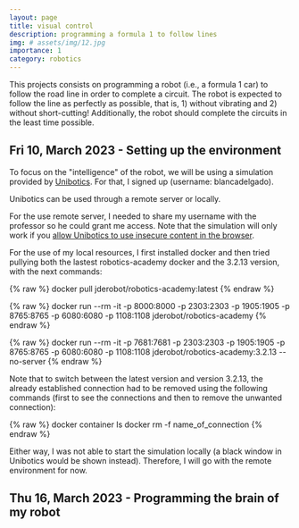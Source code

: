 ```yaml
---
layout: page
title: visual control
description: programming a formula 1 to follow lines
img: # assets/img/12.jpg
importance: 1
category: robotics
---
```


This projects consists on programming a robot (i.e., a formula 1 car) to follow the road line in order to complete a circuit. The robot is expected to follow the line as perfectly as possible, that is, 1) without vibrating and 2) without short-cutting! Additionally, the robot should complete the circuits in the least time possible.


## Fri 10, March 2023 - Setting up the environment

To focus on the "intelligence" of the robot, we will be using a simulation provided by [Unibotics](https://unibotics.org). For that, I signed up (username: blancadelgado). 

Unibotics can be used through a remote server or locally.

For the use remote server, I needed to share my username with the professor so he could grant me access. Note that the simulation will only work if you [allow Unibotics to use insecure content in the browser](https://forum.unibotics.org/t/allow-insecure-content-in-the-browser/651).

For the use of my local resources, I first installed docker and then tried pullying both the lastest robotics-academy docker and the 3.2.13 version, with the next commands:

{% raw %}
docker pull jderobot/robotics-academy:latest 
{% endraw %}

{% raw %}
docker run --rm -it -p 8000:8000 -p 2303:2303 -p 1905:1905 -p 8765:8765 -p 6080:6080 -p 1108:1108 jderobot/robotics-academy
{% endraw %}

{% raw %}
docker run --rm -it -p 7681:7681 -p 2303:2303 -p 1905:1905 -p 8765:8765 -p 6080:6080 -p 1108:1108 jderobot/robotics-academy:3.2.13 --no-server
{% endraw %}

Note that to switch between the latest version and version 3.2.13, the already established connection had to be removed using the following commands (first to see the connections and then to remove the unwanted connection):

{% raw %}
docker container ls
docker rm -f name_of_connection
{% endraw %}

Either way, I was not able to start the simulation locally (a black window in Unibotics would be shown instead). Therefore, I will go with the remote environment for now.


## Thu 16, March 2023 - Programming the brain of my robot


